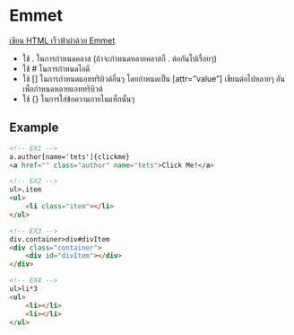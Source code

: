# Emmet
[เขียน HTML เร็วฟ้าผ่าด้วย Emmet](https://jirayu.in.th/2017/11/fast-html-with-emmet/)

- ใช้ . ในการกำหนดคลาส (ถ้าจะกำหนดหลายคลาสก็ . ต่อกันไปเรื่อยๆ)
- ใช้ # ในการกำหนดไอดี
- ใช้ [] ในการกำหนดแอททริบิวต์อื่นๆ โดยกำหนดเป็น [attr=”value”] เขียนต่อไปหลายๆ อันเพื่อกำหนดหลายแอททริบิวต์
- ใช้ {} ในการใส่ข้อความภายในแท็กนั้นๆ

## Example
```html
<!-- EX1 -->
a.author[name='tets']{clickme}
<a href="" class="author" name="tets">Click Me!</a>

<!-- EX2 -->
ul>.item
<ul>
    <li class="item"></li>
</ul>

<!-- EX3 -->
div.container>div#divItem
<div class="container">
    <div id="divItem"></div>
</div>

<!-- EX4 -->
ul>li*3
<ul>
    <li></li>
    <li></li>
</ul>

```